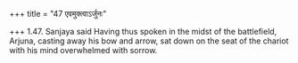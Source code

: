 +++
title = "47 एवमुक्त्वाऽर्जुनः"

+++
1.47. Sanjaya said Having thus spoken in the midst of the battlefield,
Arjuna, casting away his bow and arrow, sat down on the seat of the
chariot with his mind overwhelmed with sorrow.
